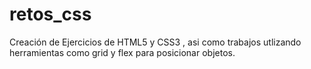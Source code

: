 # retos_css
 
Creación de Ejercicios de HTML5 y CSS3 , asi como trabajos utlizando herramientas como grid y flex para posicionar objetos.
